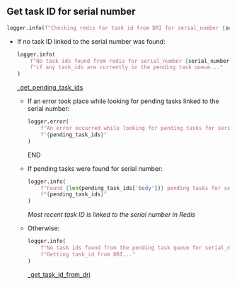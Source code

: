 ## Get task ID for serial number

```python
logger.info(f"Checking redis for task id from DRI for serial_number {serial_number}")
```

* If no task ID linked to the serial number was found:
  ```python
  logger.info(
      f"No task ids found from redis for serial_number {serial_number}. Checking "
      f"if any task_ids are currently in the pending task queue..."
  )
  ```
  [_get_pending_task_ids](_get_pending_task_ids.md)

    * If an error took place while looking for pending tasks linked to the serial number:
      ```python
      logger.error(
          f"An error occurred while looking for pending tasks for serial number {serial_number}: "
          f"{pending_task_ids}"
      )
      ```
      END

    * If pending tasks were found for serial number:
      ```python
      logger.info(
          f"Found {len(pending_task_ids['body'])} pending tasks for serial number {serial_number}: "
          f"{pending_task_ids}"
      )
      ```
      _Most recent task ID is linked to the serial number in Redis_
    * Otherwise:
      ```python
      logger.info(
          f"No task ids found from the pending task queue for serial_number {serial_number}. "
          f"Getting task_id from DRI..."
      )
      ```
      [_get_task_id_from_dri](_get_task_id_from_dri.md)
